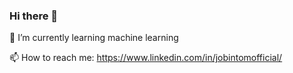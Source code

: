### Hi there 👋
🌱 I’m currently learning machine learning

📫 How to reach me: https://www.linkedin.com/in/jobintomofficial/
<!--
**jobint001/jobint001** is a ✨ _special_ ✨ repository because its `README.md` (this file) appears on your GitHub profile.

Here are some ideas to get you started:

- 🔭 I’m currently working on ...
- 🌱 I’m currently learning machine learning
- 👯 I’m looking to collaborate on ...
- 🤔 I’m looking for help with ...
- 💬 Ask me about ...
- 📫 How to reach me: https://www.linkedin.com/in/jobintomofficial/
- 😄 Pronouns: ...
- ⚡ Fun fact: ...
-->
